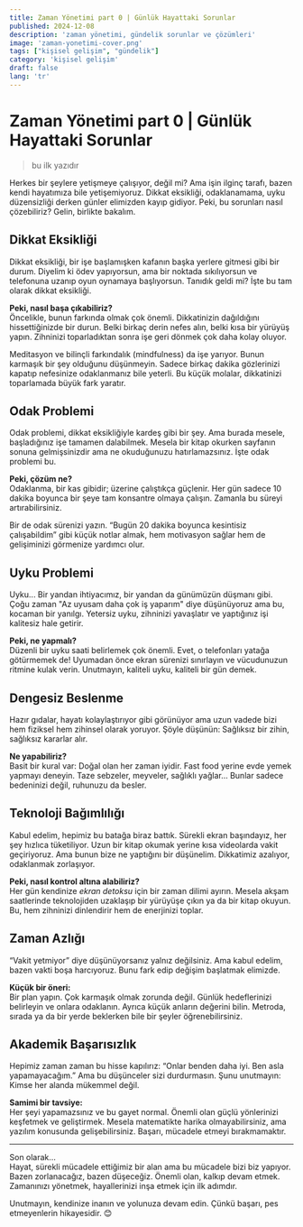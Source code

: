 ```yaml
---
title: Zaman Yönetimi part 0 | Günlük Hayattaki Sorunlar
published: 2024-12-08
description: 'zaman yönetimi, gündelik sorunlar ve çözümleri'
image: 'zaman-yonetimi-cover.png'
tags: ["kişisel gelişim", "gündelik"]
category: 'kişisel gelişim'
draft: false 
lang: 'tr'
---
```


# Zaman Yönetimi part 0 | Günlük Hayattaki Sorunlar

> bu ilk yazıdır

Herkes bir şeylere yetişmeye çalışıyor, değil mi? Ama işin ilginç tarafı, bazen kendi hayatımıza bile yetişemiyoruz. Dikkat eksikliği, odaklanamama, uyku düzensizliği derken günler elimizden kayıp gidiyor. Peki, bu sorunları nasıl çözebiliriz? Gelin, birlikte bakalım.
## **Dikkat Eksikliği**

Dikkat eksikliği, bir işe başlamışken kafanın başka yerlere gitmesi gibi bir durum. Diyelim ki ödev yapıyorsun, ama bir noktada sıkılıyorsun ve telefonuna uzanıp oyun oynamaya başlıyorsun. Tanıdık geldi mi? İşte bu tam olarak dikkat eksikliği.

**Peki, nasıl başa çıkabiliriz?**  
Öncelikle, bunun farkında olmak çok önemli. Dikkatinizin dağıldığını hissettiğinizde bir durun. Belki birkaç derin nefes alın, belki kısa bir yürüyüş yapın. Zihninizi toparladıktan sonra işe geri dönmek çok daha kolay oluyor.

Meditasyon ve bilinçli farkındalık (mindfulness) da işe yarıyor. Bunun karmaşık bir şey olduğunu düşünmeyin. Sadece birkaç dakika gözlerinizi kapatıp nefesinize odaklanmanız bile yeterli. Bu küçük molalar, dikkatinizi toparlamada büyük fark yaratır.
## **Odak Problemi**

Odak problemi, dikkat eksikliğiyle kardeş gibi bir şey. Ama burada mesele, başladığınız işe tamamen dalabilmek. Mesela bir kitap okurken sayfanın sonuna gelmişsinizdir ama ne okuduğunuzu hatırlamazsınız. İşte odak problemi bu.

**Peki, çözüm ne?**  
Odaklanma, bir kas gibidir; üzerine çalıştıkça güçlenir. Her gün sadece 10 dakika boyunca bir şeye tam konsantre olmaya çalışın. Zamanla bu süreyi artırabilirsiniz.

Bir de odak sürenizi yazın. “Bugün 20 dakika boyunca kesintisiz çalışabildim” gibi küçük notlar almak, hem motivasyon sağlar hem de gelişiminizi görmenize yardımcı olur.
## **Uyku Problemi**

Uyku... Bir yandan ihtiyacımız, bir yandan da günümüzün düşmanı gibi. Çoğu zaman "Az uyusam daha çok iş yaparım" diye düşünüyoruz ama bu, kocaman bir yanılgı. Yetersiz uyku, zihninizi yavaşlatır ve yaptığınız işi kalitesiz hale getirir.

**Peki, ne yapmalı?**  
Düzenli bir uyku saati belirlemek çok önemli. Evet, o telefonları yatağa götürmemek de! Uyumadan önce ekran sürenizi sınırlayın ve vücudunuzun ritmine kulak verin. Unutmayın, kaliteli uyku, kaliteli bir gün demek.
## **Dengesiz Beslenme**

Hazır gıdalar, hayatı kolaylaştırıyor gibi görünüyor ama uzun vadede bizi hem fiziksel hem zihinsel olarak yoruyor. Şöyle düşünün: Sağlıksız bir zihin, sağlıksız kararlar alır.

**Ne yapabiliriz?**  
Basit bir kural var: Doğal olan her zaman iyidir. Fast food yerine evde yemek yapmayı deneyin. Taze sebzeler, meyveler, sağlıklı yağlar... Bunlar sadece bedeninizi değil, ruhunuzu da besler.
## **Teknoloji Bağımlılığı**

Kabul edelim, hepimiz bu batağa biraz battık. Sürekli ekran başındayız, her şey hızlıca tüketiliyor. Uzun bir kitap okumak yerine kısa videolarda vakit geçiriyoruz. Ama bunun bize ne yaptığını bir düşünelim. Dikkatimiz azalıyor, odaklanmak zorlaşıyor.

**Peki, nasıl kontrol altına alabiliriz?**  
Her gün kendinize _ekran detoksu_ için bir zaman dilimi ayırın. Mesela akşam saatlerinde teknolojiden uzaklaşıp bir yürüyüşe çıkın ya da bir kitap okuyun. Bu, hem zihninizi dinlendirir hem de enerjinizi toplar.
## **Zaman Azlığı**

“Vakit yetmiyor” diye düşünüyorsanız yalnız değilsiniz. Ama kabul edelim, bazen vakti boşa harcıyoruz. Bunu fark edip değişim başlatmak elimizde.

**Küçük bir öneri:**  
Bir plan yapın. Çok karmaşık olmak zorunda değil. Günlük hedeflerinizi belirleyin ve onlara odaklanın. Ayrıca küçük anların değerini bilin. Metroda, sırada ya da bir yerde beklerken bile bir şeyler öğrenebilirsiniz.
## **Akademik Başarısızlık**

Hepimiz zaman zaman bu hisse kapılırız: “Onlar benden daha iyi. Ben asla yapamayacağım.” Ama bu düşünceler sizi durdurmasın. Şunu unutmayın: Kimse her alanda mükemmel değil.

**Samimi bir tavsiye:**  
Her şeyi yapamazsınız ve bu gayet normal. Önemli olan güçlü yönlerinizi keşfetmek ve geliştirmek. Mesela matematikte harika olmayabilirsiniz, ama yazılım konusunda gelişebilirsiniz. Başarı, mücadele etmeyi bırakmamaktır.

---

Son olarak…  
Hayat, sürekli mücadele ettiğimiz bir alan ama bu mücadele bizi biz yapıyor. Bazen zorlanacağız, bazen düşeceğiz. Önemli olan, kalkıp devam etmek. Zamanınızı yönetmek, hayallerinizi inşa etmek için ilk adımdır.

Unutmayın, kendinize inanın ve yolunuza devam edin. Çünkü başarı, pes etmeyenlerin hikayesidir. 😊